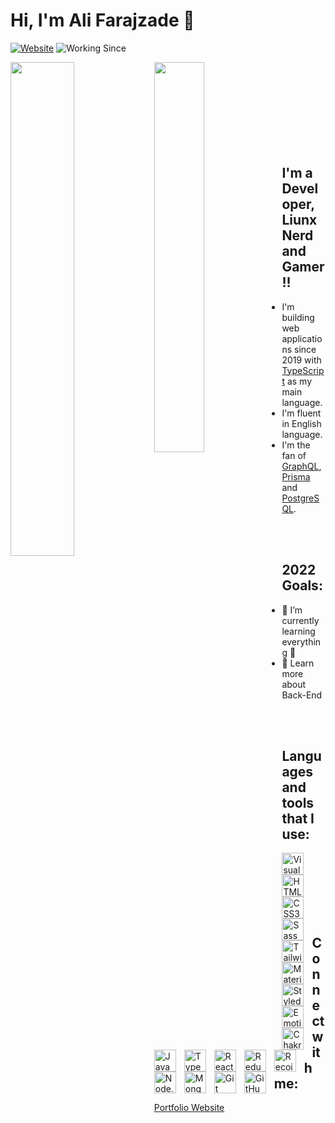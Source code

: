 # Hi, I'm Ali Farajzade 👋

[![Website](https://img.shields.io/website?label=alifaraj.ir&style=for-the-badge&url=https%3A%2F%2Falifaraj.ir)](https://alifaraj.ir)
![Working Since](https://img.shields.io/badge/Working%20Since-2019-informational?style=for-the-badge&logo=appveyor)

<img align="left" src="https://github-readme-stats.vercel.app/api?username=AliFarajzade&show_icons=true&theme=radical" width="45%" />
<img align="left" src="https://github-readme-stats.vercel.app/api/top-langs/?username=AliFarajzade&layout=compact" width="40%" />

<br />
<br />
<br />
<br />
<br />
<br />
<br />
<br />

## I'm a Developer, Liunx Nerd and Gamer!!

-   I'm building web applications since 2019 with [TypeScript](https://www.typescriptlang.org/) as my main language.
-   I'm fluent in English language.
-   I'm the fan of [GraphQL](https://graphql.org/), [Prisma](https://prisma.io) and [PostgreSQL](https://www.postgresql.org/).

<br />
<br />

## 2022 Goals:

-   🌱 I’m currently learning everything 🤣
-   🥅 Learn more about Back-End

<br />
<br />

## Languages and tools that I use:

<img align="left" title="Visual Studio Code" alt="Visual Studio Code" width="35px" src="https://cdn.jsdelivr.net/gh/devicons/devicon/icons/vscode/vscode-original.svg" style="padding-right:10px;" />
<img align="left" title="HTML5" alt="HTML5" width="35px" src="https://cdn.jsdelivr.net/gh/devicons/devicon/icons/html5/html5-original.svg" style="padding-right:10px;" />
<img align="left" title="CSS3" alt="CSS3" width="35px" src="https://cdn.jsdelivr.net/gh/devicons/devicon/icons/css3/css3-original.svg" style="padding-right:10px;" />
<img align="left" title="Sass" alt="Sass" width="35px" src="https://cdn.jsdelivr.net/gh/devicons/devicon/icons/sass/sass-original.svg" style="padding-right:10px;" />
<img align="left" title="TailwindCSS" alt="TailwindCSS" width="35px" src="https://cdn.jsdelivr.net/gh/devicons/devicon/icons/tailwindcss/tailwindcss-plain.svg" style="padding-right:10px;" />
<img align="left" title="Material UI" alt="Material UI" width="35px" src="https://cdn.jsdelivr.net/gh/devicons/devicon/icons/materialui/materialui-original.svg" style="padding-right:10px;" />
<img align="left" title="Styled Components" alt="Styled Components" width="35px" src="https://alifaraj.ir/styled-components.311664b3.jpg" style="padding-right:10px;" />
<img align="left" title="Emotion" alt="Emotion" width="35px" src="https://alifaraj.ir/emotion.1c0304a6.png" style="padding-right:10px;" />
<img align="left" title="Chakra UI" alt="Chakra UI" width="35px" src="https://avatars.githubusercontent.com/u/54212428?s=280&v=4" style="padding-right:10px;" />
<img align="left" title="JavaScript" alt="JavaScript" width="35px" src="https://cdn.jsdelivr.net/gh/devicons/devicon/icons/javascript/javascript-original.svg" style="padding-right:10px;" />
<img align="left" title="TypeScript" alt="TypeScript" width="35px" src="https://cdn.jsdelivr.net/gh/devicons/devicon/icons/typescript/typescript-original.svg" style="padding-right:10px;" />
<img align="left" title="React" alt="React" width="35px" src="https://cdn.jsdelivr.net/gh/devicons/devicon/icons/react/react-original.svg" style="padding-right:10px;" />
<img align="left" title="Redux" alt="Redux" width="35px" src="https://cdn.jsdelivr.net/gh/devicons/devicon/icons/redux/redux-original.svg" style="padding-right:10px;" />
<img align="left" title="Recoil" alt="Recoil" width="35px" src="https://cdn.worldvectorlogo.com/logos/recoil-js.svg" style="padding-right:10px;" />
<img align="left" title="Node" alt="Node.js" width="35px" src="https://cdn.jsdelivr.net/gh/devicons/devicon/icons/nodejs/nodejs-original.svg" style="padding-right:10px;" />
<img align="left" title="MongoDB" alt="MongoDB" width="35px" src="https://cdn.jsdelivr.net/gh/devicons/devicon/icons/mongodb/mongodb-original.svg" style="padding-right:10px;" />
<img align="left" title="Git" alt="Git" width="35px" src="https://cdn.jsdelivr.net/gh/devicons/devicon/icons/git/git-original.svg" style="padding-right:10px;" />
<img align="left" title="GitHub" alt="GitHub" width="35px" src="https://user-images.githubusercontent.com/3369400/139448065-39a229ba-4b06-434b-bc67-616e2ed80c8f.png" style="padding-right:10px;" />

<br />
<br />
<br />
<br />
<br />
<br />

## Connect with me:

[Portfolio Website](https://alifaraj.ir)
